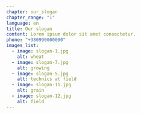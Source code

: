 ```yaml
---
chapter: our_slogan
chapter_range: "1"
language: en
title: Our slogan
content: Lorem ipsum dolor sit amet consectetur.
phone: "+380990000000"
images_list:
  - image: slogan-1.jpg
    alt: wheat
  - image: slogan-7.jpg
    alt: growing
  - image: slogan-5.jpg
    alt: technics at field
  - image: slogan-11.jpg
    alt: grain
  - image: slogan-12.jpg
    alt: field
---
```

